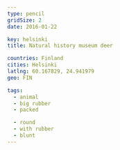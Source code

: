 ```yaml
---
type: pencil
gridSize: 2
date: 2016-01-22

key: helsinki
title: Natural history museum deer

countries: Finland
cities: Helsinki
latlng: 60.167829, 24.941979
geo: FIN

tags:
  - animal
  - big rubber
  - packed

  - round
  - with rubber
  - blunt
---
```

